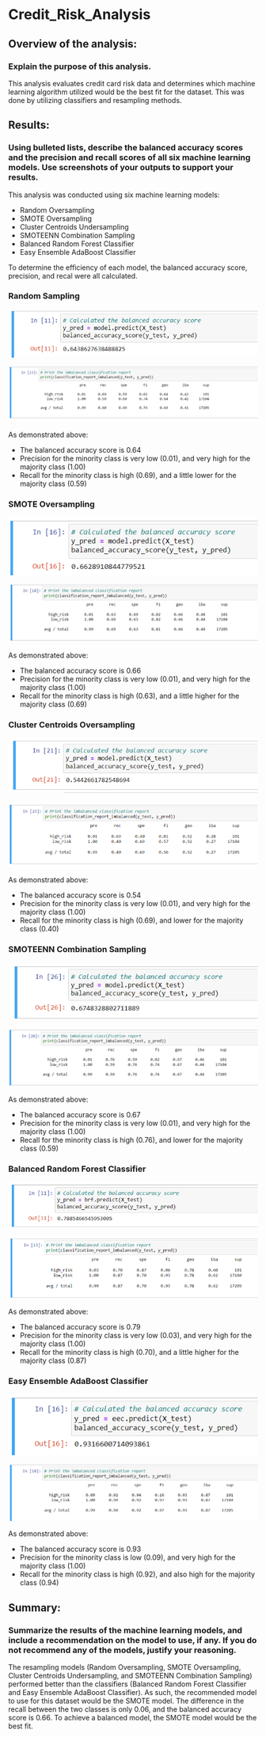 # Credit_Risk_Analysis

## Overview of the analysis: 
### Explain the purpose of this analysis.

This analysis evaluates credit card risk data and determines which machine learning algorithm utilized would be the best fit for the dataset. This was done by utilizing classifiers and resampling methods.

## Results: 
### Using bulleted lists, describe the balanced accuracy scores and the precision and recall scores of all six machine learning models. Use screenshots of your outputs to support your results.

This analysis was conducted using six machine learning models:
* Random Oversampling
* SMOTE Oversampling
* Cluster Centroids Undersampling
* SMOTEENN Combination Sampling
* Balanced Random Forest Classifier
* Easy Ensemble AdaBoost Classifier

To determine the efficiency of each model, the balanced accuracy score, precision, and recal were all calculated.

### Random Sampling

![Random Sampling balanced accuracy](https://github.com/waciciarelli/Credit_Risk_Analysis/blob/main/Screenshots/cr_resampling_balanced_accuracy_score.png?raw=true)

![Random Sampling Classification Report](https://github.com/waciciarelli/Credit_Risk_Analysis/blob/main/Screenshots/cr_resampling_classification_report_imbalanced.png?raw=true)

As demonstrated above:
* The balanced accuracy score is 0.64
* Precision for the minority class is very low (0.01), and very high for the majority class (1.00)
* Recall for the minority class is high (0.69), and a little lower for the majority class (0.59)

### SMOTE Oversampling

![SMOTE Oversampling balanced accuracy](https://github.com/waciciarelli/Credit_Risk_Analysis/blob/main/Screenshots/cr_resampling_balanced_accuracy_score_smote.png?raw=true)

![SMOTE Oversampling Classification Report](https://github.com/waciciarelli/Credit_Risk_Analysis/blob/main/Screenshots/cr_resampling_classification_report_imbalanced_smote.png?raw=true)

As demonstrated above:
* The balanced accuracy score is 0.66
* Precision for the minority class is very low (0.01), and very high for the majority class (1.00)
* Recall for the minority class is high (0.63), and a little higher for the majority class (0.69)

### Cluster Centroids Oversampling

![Undersampling balanced accuracy](https://github.com/waciciarelli/Credit_Risk_Analysis/blob/main/Screenshots/cr_resampling_balanced_accuracy_score_undersampling.png?raw=true)

![Undersampling Classification Report](https://github.com/waciciarelli/Credit_Risk_Analysis/blob/main/Screenshots/cr_resampling_classification_report_imbalanced_undersampling.png?raw=true)

As demonstrated above:
* The balanced accuracy score is 0.54
* Precision for the minority class is very low (0.01), and very high for the majority class (1.00)
* Recall for the minority class is high (0.69), and lower for the majority class (0.40)

### SMOTEENN Combination Sampling

![SMOTEENN balanced accuracy](https://github.com/waciciarelli/Credit_Risk_Analysis/blob/main/Screenshots/cr_resampling_balanced_accuracy_score_over_and_under.png?raw=true)

![SMOTEENN Classification Report](https://github.com/waciciarelli/Credit_Risk_Analysis/blob/main/Screenshots/cr_resampling_classification_report_imbalanced_over_and_under.png?raw=true)

As demonstrated above:
* The balanced accuracy score is 0.67
* Precision for the minority class is very low (0.01), and very high for the majority class (1.00)
* Recall for the minority class is high (0.76), and lower for the majority class (0.59)

### Balanced Random Forest Classifier

![Forest balanced accuracy](https://github.com/waciciarelli/Credit_Risk_Analysis/blob/main/Screenshots/cr_ensemble_balanced_accuracy_score.png?raw=true)

![Forest Classification Report](https://github.com/waciciarelli/Credit_Risk_Analysis/blob/main/Screenshots/cr_ensemble_classification_report_imbalanced.png?raw=true)

As demonstrated above:
* The balanced accuracy score is 0.79
* Precision for the minority class is very low (0.03), and very high for the majority class (1.00)
* Recall for the minority class is high (0.70), and a little higher for the majority class (0.87)

### Easy Ensemble AdaBoost Classifier

![AdaBoost balanced accuracy](https://github.com/waciciarelli/Credit_Risk_Analysis/blob/main/Screenshots/cr_ensemble_balanced_accuracy_score_adaboost.png?raw=true)

![AdaBoost Classification Report](https://github.com/waciciarelli/Credit_Risk_Analysis/blob/main/Screenshots/cr_ensemble_classification_report_imbalanced_adaboost.png?raw=true)

As demonstrated above:
* The balanced accuracy score is 0.93
* Precision for the minority class is low (0.09), and very high for the majority class (1.00)
* Recall for the minority class is high (0.92), and also high for the majority class (0.94)

## Summary: 
### Summarize the results of the machine learning models, and include a recommendation on the model to use, if any. If you do not recommend any of the models, justify your reasoning.

The resampling models (Random Oversampling, SMOTE Oversampling, Cluster Centroids Undersampling, and SMOTEENN Combination Sampling) performed better than the classifiers (Balanced Random Forest Classifier and Easy Ensemble AdaBoost Classifier). As such, the recommended model to use for this dataset would be the SMOTE model. The difference in the recall between the two classes is only 0.06, and the balanced accuracy score is 0.66. To achieve a balanced model, the SMOTE model would be the best fit.
